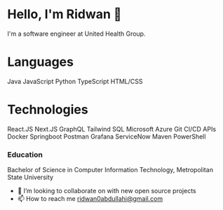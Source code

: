 # Hello, I'm Ridwan 👋

I'm a software engineer at United Health Group.

# Languages
Java
JavaScript
Python
TypeScript
HTML/CSS
# Technologies
React.JS
Next.JS
GraphQL
Tailwind
SQL
Microsoft Azure
Git
CI/CD
APIs
Docker
Springboot
Postman
Grafana
ServiceNow
Maven
PowerShell

### Education


Bachelor of Science in Computer Information Technology, Metropolitan State University



- 💞️ I’m looking to collaborate on with new open source projects
- 📫 How to reach me ridwan0abdullahi@gmail.com

<!---
Ridwan0A/Ridwan0A is a ✨ special ✨ repository because its `README.md` (this file) appears on your GitHub profile.
You can click the Preview link to take a look at your changes.
--->
